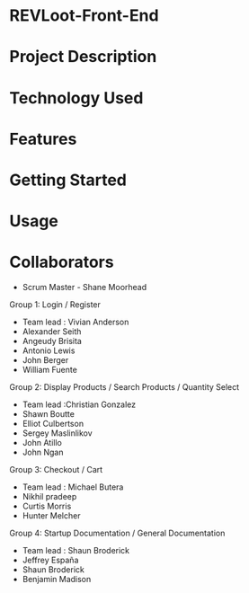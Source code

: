 # REVLoot-Front-End


# Project Description

# Technology Used


# Features

# Getting Started

# Usage 

# Collaborators
- Scrum Master - Shane Moorhead

Group 1: Login / Register
- Team lead : Vivian Anderson
- Alexander Seith
- Angeudy Brisita
- Antonio Lewis
- John Berger
- William Fuente

Group 2: Display Products / Search Products / Quantity Select
- Team lead :Christian Gonzalez
- Shawn Boutte
- Elliot Culbertson
- Sergey Maslinlikov
- John Atillo
- John Ngan

Group 3: Checkout / Cart
- Team lead : Michael Butera
- Nikhil pradeep
- Curtis Morris
- Hunter Melcher

Group 4: Startup Documentation / General Documentation
- Team lead : Shaun Broderick
- Jeffrey España 
- Shaun Broderick
- Benjamin Madison
